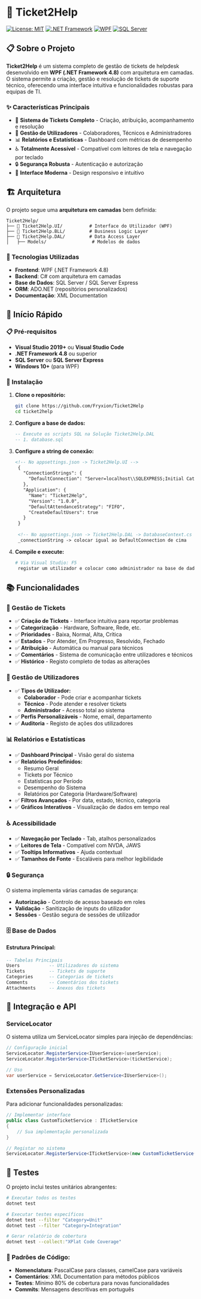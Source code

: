 ﻿# 🎫 Ticket2Help

[![License: MIT](https://img.shields.io/badge/License-MIT-yellow.svg)](https://opensource.org/licenses/MIT)
[![.NET Framework](https://img.shields.io/badge/.NET%20Framework-4.8-blue.svg)](https://dotnet.microsoft.com/download/dotnet-framework/net48)
[![WPF](https://img.shields.io/badge/UI-WPF-purple.svg)](https://docs.microsoft.com/en-us/dotnet/desktop/wpf/)
[![SQL Server](https://img.shields.io/badge/Database-SQL%20Server-red.svg)](https://www.microsoft.com/en-us/sql-server)

## 📋 Sobre o Projeto

**Ticket2Help** é um sistema completo de gestão de tickets de helpdesk desenvolvido em **WPF (.NET Framework 4.8)** com arquitetura em camadas. O sistema permite a criação, gestão e resolução de tickets de suporte técnico, oferecendo uma interface intuitiva e funcionalidades robustas para equipas de TI.

### ✨ Características Principais

- 🎯 **Sistema de Tickets Completo** - Criação, atribuição, acompanhamento e resolução
- 👥 **Gestão de Utilizadores** - Colaboradores, Técnicos e Administradores
- 📊 **Relatórios e Estatísticas** - Dashboard com métricas de desempenho
- ♿ **Totalmente Acessível** - Compatível com leitores de tela e navegação por teclado
- 🔒 **Segurança Robusta** - Autenticação e autorização
- 🎨 **Interface Moderna** - Design responsivo e intuitivo

## 🏗️ Arquitetura

O projeto segue uma **arquitetura em camadas** bem definida:

```
Ticket2Help/
├── 📁 Ticket2Help.UI/          # Interface do Utilizador (WPF)
├── 📁 Ticket2Help.BLL/         # Business Logic Layer
├── 📁 Ticket2Help.DAL/         # Data Access Layer
│   ├── Models/                 # Modelos de dados
```

### 🔧 Tecnologias Utilizadas

- **Frontend**: WPF (.NET Framework 4.8)
- **Backend**: C# com arquitetura em camadas
- **Base de Dados**: SQL Server / SQL Server Express
- **ORM**: ADO.NET (repositórios personalizados)
- **Documentação**: XML Documentation

## 🚀 Início Rápido

### 📋 Pré-requisitos

- **Visual Studio 2019+** ou **Visual Studio Code**
- **.NET Framework 4.8** ou superior
- **SQL Server** ou **SQL Server Express**
- **Windows 10+** (para WPF)

### 💾 Instalação

1. **Clone o repositório:**
   ```bash
   git clone https://github.com/Fryxion/Ticket2Help
   cd ticket2help
   ```

2. **Configure a base de dados:**
   ```sql
   -- Execute os scripts SQL na Solução Ticket2Help.DAL
   -- 1. database.sql
   ```

3. **Configure a string de conexão:**
   ```xml
   <!-- No appsettings.json -> Ticket2Help.UI -->
    {
      "ConnectionStrings": {
        "DefaultConnection": "Server=localhost\\SQLEXPRESS;Initial Catalog=Ticket2HelpDb;Persist Security Info=True;User ID=sa;Password=123;Trust Server Certificate=True"
      },
      "Application": {
        "Name": "Ticket2Help",
        "Version": "1.0.0",
        "DefaultAttendanceStrategy": "FIFO",
        "CreateDefaultUsers": true
      }
    }
 
    <!-- No appsettings.json -> Ticket2Help.DAL -> DatabaseContext.cs -->
    _connectionString -> colocar igual ao DefaultConnection de cima

   ```

4. **Compile e execute:**
   ```bash
   # Via Visual Studio: F5
    registar um utilizador e colocar como administrador na base de dados
   ```

## 📚 Funcionalidades

### 🎫 Gestão de Tickets

- ✅ **Criação de Tickets** - Interface intuitiva para reportar problemas
- ✅ **Categorização** - Hardware, Software, Rede, etc.
- ✅ **Prioridades** - Baixa, Normal, Alta, Crítica
- ✅ **Estados** - Por Atender, Em Progresso, Resolvido, Fechado
- ✅ **Atribuição** - Automática ou manual para técnicos
- ✅ **Comentários** - Sistema de comunicação entre utilizadores e técnicos
- ✅ **Histórico** - Registo completo de todas as alterações

### 👥 Gestão de Utilizadores

- ✅ **Tipos de Utilizador:**
  - **Colaborador** - Pode criar e acompanhar tickets
  - **Técnico** - Pode atender e resolver tickets
  - **Administrador** - Acesso total ao sistema
- ✅ **Perfis Personalizáveis** - Nome, email, departamento
- ✅ **Auditoria** - Registo de ações dos utilizadores

### 📊 Relatórios e Estatísticas

- ✅ **Dashboard Principal** - Visão geral do sistema
- ✅ **Relatórios Predefinidos:**
  - Resumo Geral
  - Tickets por Técnico
  - Estatísticas por Período
  - Desempenho do Sistema
  - Relatórios por Categoria (Hardware/Software)
- ✅ **Filtros Avançados** - Por data, estado, técnico, categoria
- ✅ **Gráficos Interativos** - Visualização de dados em tempo real

### ♿ Acessibilidade

- ✅ **Navegação por Teclado** - Tab, atalhos personalizados
- ✅ **Leitores de Tela** - Compatível com NVDA, JAWS
- ✅ **Tooltips Informativos** - Ajuda contextual
- ✅ **Tamanhos de Fonte** - Escaláveis para melhor legibilidade

### 🔒 Segurança

O sistema implementa várias camadas de segurança:

- **Autorização** - Controlo de acesso baseado em roles
- **Validação** - Sanitização de inputs do utilizador
- **Sessões** - Gestão segura de sessões de utilizador

### 🗄️ Base de Dados

#### Estrutura Principal:

```sql
-- Tabelas Principais
Users           -- Utilizadores do sistema
Tickets         -- Tickets de suporte
Categories      -- Categorias de tickets
Comments        -- Comentários dos tickets
Attachments     -- Anexos dos tickets
```

## 🔌 Integração e API

### ServiceLocator

O sistema utiliza um ServiceLocator simples para injeção de dependências:

```csharp
// Configuração inicial
ServiceLocator.RegisterService<IUserService>(userService);
ServiceLocator.RegisterService<ITicketService>(ticketService);

// Uso
var userService = ServiceLocator.GetService<IUserService>();
```

### Extensões Personalizadas

Para adicionar funcionalidades personalizadas:

```csharp
// Implementar interface
public class CustomTicketService : ITicketService
{
    // Sua implementação personalizada
}

// Registar no sistema
ServiceLocator.RegisterService<ITicketService>(new CustomTicketService());
```

## 🧪 Testes

O projeto inclui testes unitários abrangentes:

```bash
# Executar todos os testes
dotnet test

# Executar testes específicos
dotnet test --filter "Category=Unit"
dotnet test --filter "Category=Integration"

# Gerar relatório de cobertura
dotnet test --collect:"XPlat Code Coverage"
```

### 📝 Padrões de Código:

- **Nomenclatura**: PascalCase para classes, camelCase para variáveis
- **Comentários**: XML Documentation para métodos públicos
- **Testes**: Mínimo 80% de cobertura para novas funcionalidades
- **Commits**: Mensagens descritivas em português

